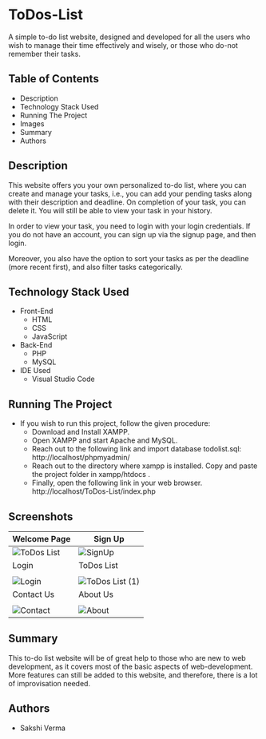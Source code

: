 # ToDos-List
A simple to-do list website, designed and developed for all the users who wish to manage their time effectively and wisely, or those who do-not remember their tasks.
## Table of Contents
  * Description
  * Technology Stack Used
  * Running The Project
  * Images
  * Summary
  * Authors
 ## Description
 This website offers you your own personalized to-do list, where you can create and manage your tasks, i.e., you can add your pending tasks along with their description and deadline. On completion of your task, you can delete it. You will still be able to view your task in your history.

In order to view your task, you need to login with your login credentials. If you do not have an account, you can sign up via the signup page, and then login.

Moreover, you also have the option to sort your tasks as per the deadline (more recent first), and also filter tasks categorically.
## Technology Stack Used
* Front-End
   * HTML
   * CSS
   * JavaScript
* Back-End
   * PHP
   * MySQL
* IDE Used
   * Visual Studio Code
## Running The Project
* If you wish to run this project, follow the given procedure:
   * Download and Install XAMPP.
   * Open XAMPP and start Apache and MySQL.
   * Reach out to the following link and import database todolist.sql: http://localhost/phpmyadmin/
   * Reach out to the directory where xampp is installed. Copy and paste the project folder in xampp/htdocs .
   * Finally, open the following link in your web browser. http://localhost/ToDos-List/index.php
 ## Screenshots
 | Welcome Page         |                  Sign Up |
 |---|---|
 | ![ToDos List](https://github.com/Sakshi-V08/ToDos-List/assets/122119205/9b301e5d-a4af-4faf-93ea-07ef4a0b6dd6)|![SignUp](https://github.com/Sakshi-V08/ToDos-List/assets/122119205/cae32719-e32e-45a2-900f-af1ff824737b)|
 | Login                |               ToDos List |
 |   |   |
 |![Login](https://github.com/Sakshi-V08/ToDos-List/assets/122119205/1d69e8e5-a9bd-4389-941d-deb824903f25)|![ToDos List (1)](https://github.com/Sakshi-V08/ToDos-List/assets/122119205/85cb20dd-5d5e-49b0-9005-9498a2b5ee61)|
 | Contact Us           |                 About Us |
 |   |   |
 |![Contact](https://github.com/Sakshi-V08/ToDos-List/assets/122119205/0eabc062-7085-4d6b-add9-b2e4c2776017)|![About](https://github.com/Sakshi-V08/ToDos-List/assets/122119205/9bbf01c9-725d-4609-9905-8ad9e94ed0d4)|
## Summary
  This to-do list website will be of great help to those who are new to web development, as it covers most of the basic aspects of web-development. More features can still be added to this website, and therefore, there is a lot of improvisation needed.
## Authors
  * Sakshi Verma

